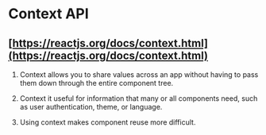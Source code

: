 # Context API

## [https://reactjs.org/docs/context.html](https://reactjs.org/docs/context.html)

1. Context allows you to share values across an app without having to pass them down through the entire component tree.

2. Context it useful for information that many or all components need, such as user authentication, theme, or language.

3. Using context makes component reuse more difficult.

